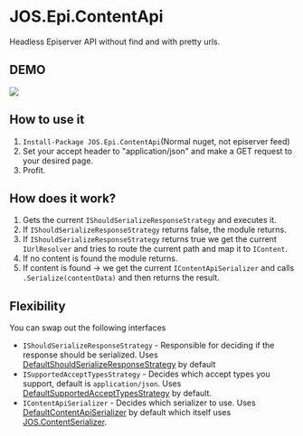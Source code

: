 # JOS.Epi.ContentApi
Headless Episerver API without find and with pretty urls.

## DEMO
![](https://josefottosson.se/content/images/2018/04/JOS.Epi.ContentApi.gif)

## How to use it

1. ```Install-Package JOS.Epi.ContentApi```(Normal nuget, not episerver feed)
2. Set your accept header to "application/json" and make a GET request to your desired page.
3. Profit.

## How does it work?
1. Gets the current ```IShouldSerializeResponseStrategy``` and executes it.
2. If ```IShouldSerializeResponseStrategy``` returns false, the module returns.
3. If ```IShouldSerializeResponseStrategy``` returns true we get the current ```IUrlResolver``` and tries to route the current path and map it to ```IContent```.
4. If no content is found the module returns.
5. If content is found -> we get the current ```IContentApiSerializer``` and calls ```.Serialize(contentData)``` and then returns the result.

## Flexibility

You can swap out the following interfaces

* ```IShouldSerializeResponseStrategy``` - Responsible for deciding if the response should be serialized. Uses [DefaultShouldSerializeResponseStrategy](https://github.com/joseftw/JOS.Epi.ContentApi/blob/develop/src/JOS.Epi.ContentApi/Internal/DefaultShouldSerializeResponseStrategy.cs) by default
* ```ISupportedAcceptTypesStrategy``` - Decides which accept types you support, default is ```application/json```. Uses [DefaultSupportedAcceptTypesStrategy](https://github.com/joseftw/JOS.Epi.ContentApi/blob/develop/src/JOS.Epi.ContentApi/Internal/DefaultSupportedAcceptTypesStrategy.cs) by default.
* ```IContentApiSerializer``` - Decides which serializer to use. Uses [DefaultContentApiSerializer](https://github.com/joseftw/JOS.Epi.ContentApi/blob/develop/src/JOS.Epi.ContentApi/Internal/DefaultContentApiSerializer.cs) by default which itself uses [JOS.ContentSerializer](https://github.com/joseftw/JOS.ContentSerializer).

